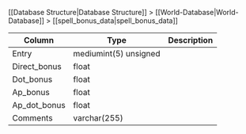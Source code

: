 [[Database Structure|Database Structure]] > [[World-Database|World-Database]] > [[spell_bonus_data|spell_bonus_data]]

Column | Type | Description
--- | --- | ---
Entry | mediumint(5) unsigned | 
Direct_bonus | float | 
Dot_bonus | float | 
Ap_bonus | float | 
Ap_dot_bonus | float | 
Comments | varchar(255) | 
